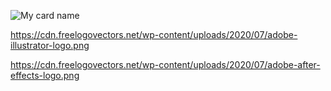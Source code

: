 ![My card name](https://cardivo.vercel.app/api?name=Alpha%20X&description=Hi,%20I%27m%20a%20%20%20simple%20developer&image=https://avatars.githubusercontent.com/u/94374721?s=96&v=4&backgroundColor=%23ecf0f1&github=I-am-ALPHA&pattern=leaf&colorPattern=%23eaeaea)
</p>

https://cdn.freelogovectors.net/wp-content/uploads/2020/07/adobe-illustrator-logo.png

https://cdn.freelogovectors.net/wp-content/uploads/2020/07/adobe-after-effects-logo.png
